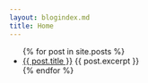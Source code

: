 ```yaml
---
layout: blogindex.md
title: Home
---
```



  <ul>
    {% for post in site.posts %}
    <li>
      <a href="{{ post.url }}">{{ post.title }}</a>
      {{ post.excerpt }}
    </li>
    {% endfor %}
  </ul>
